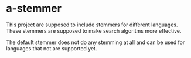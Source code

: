a-stemmer
=======

This project are supposed to include stemmers for different languages. These stemmers are supposed to make search algoritms more
effective. 

The default stemmer does not do any stemming at all and can be used for languages that not are supported yet.
